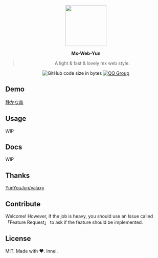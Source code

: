 <p align="center">
<img width="128" src="docs/public/logo.gif">
</p>

<p align="center">
<b>Mx-Web-Yun</b>
</p>

<div align="center">
<!--TODO-->

> A light & fast & lovely mx web style.

<!-- [![Docs](https://github.com/YunYouJun/hexo-theme-yun/workflows/trigger/badge.svg)](https://yun.yunyoujun.cn) -->
![GitHub code size in bytes](https://img.shields.io/github/languages/code-size/mx-space/mx-web-yun?logo=vs-code)
[![QQ Group](https://img.shields.io/badge/QQ%20Group-615052447-12B7F5?logo=tencent-qq)](https://jq.qq.com/?_wv=1027&k=5t9N0mw)


</div>

## Demo

[静かな森](https://yun.innei.ren/)

## Usage

WIP

## Docs

WIP

## Thanks

[YunYouJun/valaxy](https://github.com/YunYouJun/valaxy)

## Contribute

Welcome! However, if the job is heavy, you should use an Issue called 「Feature Request」 to ask if the feature should be implemented.

## License

MIT. Made with ❤. Innei.